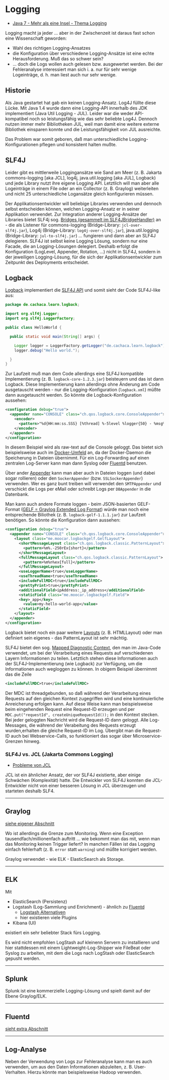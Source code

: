 # Logging

* [Java 7 - Mehr als eine Insel - Thema Logging](http://openbook.rheinwerk-verlag.de/java7/1507_20_001.html)

Logging macht ja jeder ... aber in der Zwischenzeit ist daraus fast schon eine Wissenschaft geworden:

* Wahl des richtigen Logging-Ansatzes
* die Konfiguration über verschiedene Logging-Ansätze ist eine echte Herausforderung. Muß das so schwer sein?
* ... doch die Logs wollen auch gelesen bzw. ausgewertet werden. Bei der Fehleranalyse interessiert man sich i. a. nur für sehr wenige Logeinträge, d. h. man liest auch nur sehr wenige.

## Historie

Als Java gestartet hat gab ein keinen Logging-Ansatz. Log4J füllte diese Lücke. Mit Java 1.4 wurde dann eine Logging-API innerhalb des JDK implementiert (Java Util Logging - JUL). Leider war die weder API-kompatibel noch so leistungsfähig wie das sehr beliebte Log4J. Dennoch nutzen immer mehr Bibliotheken JUL, weil man damit eine weitere externe Bibliothek einsparen konnte und die Leistungsfähigkeit von JUL ausreichte.

Das Problem war somit geboren, daß man unterschiedliche Logging-Konfigurationen pflegen und konsistent halten mußte.

## SLF4J

Leider gibt es mittlerweile Loggingansätze wie Sand am Meer (z. B. Jakarta commons-logging [aka JCL], log4j, java.util.logging [aka JUL], Logback) und jede Library nutzt ihre eigene Logging API. Letztlich will man aber alle Logeinträge in einem File oder an ein Collector (z. B. Graylog) weiterleiten und nicht 25 unterschiedliche Logansätze gleich konfigurieren müssen.

Der Applikationsentwickler will beliebige Libraries verwenden und dennoch selbst entscheiden können, welchen Logging-Ansatz er in seiner Applikation verwendet. Zur Integration anderer Logging-Ansätze der Libraries bietet SLF4j sog. [Bridges (gesammelt im SLF4JBridgeHandler)](https://www.slf4j.org/legacy.html) an - die als Listener für commons-logging (Bridge-Library: `jcl-over-slf4j.jar`), Log4j (Bridge-Library: `log4j-over-slf4j.jar`), java.util.logging (Bridge-Library: `jul-to-slf4j.jar`) ... fungieren und dann aber an SLF4J delegieren. SLF4J ist selbst keine Logging Lösung, sondern nur eine Facade, die an Logging-Lösungen delegiert. Deshalb erfolgt die Konfiguration (LogLevel, Appender, Rotation, ...) nicht in SLF4J, sondern in der jeweiligen Logging-Lösung, für die sich der Applikationsentwickler zum Zeitpunkt des Deployments entscheidet.

## Logback

[Logback](http://logback.qos.ch/) implementiert die [SLF4J API](http://www.slf4j.org/) und somit sieht der Code SLF4J-like aus:

```java
package de.cachaca.learn.logback;

import org.slf4j.Logger;
import org.slf4j.LoggerFactory;

public class HelloWorld {

  public static void main(String[] args) {

    Logger logger = LoggerFactory.getLogger("de.cachaca.learn.logback");
    logger.debug("Hello world.");

  }
}
```

Zur Laufzeit muß man dem Code allerdings eine SLF4J kompatible Implementierung (z. B. `logback-core-1.2.3.jar`) beisteuern und das ist dann Logback. Diese Implementierung kann allerdings ohne Änderung am Code ausgetauscht werden - nur die Logging-Konfiguration (`logback.xml`) müßte dann ausgetauscht werden. So könnte die Logback-Konfiguration aussehen:

```xml
<configuration debug="true">
  <appender name="CONSOLE" class="ch.qos.logback.core.ConsoleAppender">
    <encoder>
      <pattern>"%d{HH:mm:ss.SSS} [%thread] %-5level %logger{50} - %msg%n%ex{full}"</pattern>
    </encoder>
  </appender>
</configuration>
```

In diesem Beispiel wird als raw-text auf die Console geloggt. Das bietet sich beispielsweise auch im [Docker-Umfeld](docker_logging.md) an, da der Docker-Daemon die Speicherung in Dateien übernimmt. Für ein Log-Forwarding auf einen zentralen Log-Server kann man dann Syslog oder [Fluentd](fluentd.md) benutzen.

Über ander [Appender](http://logback.qos.ch/manual/appenders.html) kann man aber auch in Dateien loggen (und dabei sogar rollieren) oder den `SockerAppender` (bzw. `SSLSockerAppender`) verwenden. Wer es ganz bunt treiben will verwendet den `SMTPAppender` und verschickt die Logs per eMail oder schreibt Logs per `DBAppender` in die Datenbank.

Man kann auch andere Formate loggen - beim JSON-basierten GELF-Format ([GELF = Graylog Extended Log Format](https://docs.graylog.org/en/3.1/pages/gelf.html)) würde man noch eine entsprechende Biliothek (z. B. `logback-gelf-1.1.1.jar`) zur Laufzeit benötigen. So könnte die Konfiguration dann aussehen:

```xml
<configuration debug="true">
  <appender name="CONSOLE" class="ch.qos.logback.core.ConsoleAppender">
    <layout class="me.moocar.logbackgelf.GelfLayout">
      <shortMessageLayout class="ch.qos.logback.classic.PatternLayout">
        <pattern>%m%.-250rEx{short}</pattern>
      </shortMessageLayout>
      <fullMessageLayout class="ch.qos.logback.classic.PatternLayout">
        <pattern>%m%n%ex{full}</pattern>
      </fullMessageLayout>
      <useLoggerName>true</useLoggerName>
      <useThreadName>true</useThreadName>
      <includeFullMDC>true</includeFullMDC>
      <prettyPrint>true</prettyPrint>
      <additionalField>ipAddress:_ip_address</additionalField>
      <staticField class="me.moocar.logbackgelf.Field">
      <key>_app</key>
        <value>my-hello-world-app</value>
      </staticField>
    </layout>
  </appender>
</configuration>
```

Logback bietet noch ein paar weitere [Layouts]((http://logback.qos.ch/manual/layouts.html)) (z. B. HTMLLayout) oder man definiert sein eigenes - das PatternLayout ist sehr mächtig.

SLF4J bietet den sog. [Mapped Diagnostic Context](http://logback.qos.ch/manual/mdc.html), den man im Java-Code verwendet, um bei der Verarbeitung eines Requests auf verschiedenen Layern Informationen zu teilen. Letztlich stehen diese Informationen auch der SLF4J-Implementierung (wie Logback) zur Verfügung, um die Informationen auch wegloggen zu können. In obigem Beispiel übernimmt das die Zeile

```xml
<includeFullMDC>true</includeFullMDC>
```

Der MDC ist threadgebunden, so daß während der Verarbeitung eines Requests auf den gleichen Kontext zugegriffen wird und eine kontinuierliche Anreicherung erfolgen kann. Auf diese Weise kann man beispielsweise beim eingehenden Request eine Request-ID erzeugen und per `MDC.put("requestId", createUniqueRequestId());` in den Kontext stecken. Bei jeder geloggten Nachricht wird die Request-ID dann geloggt. Alle Log-Messages, die während der Verabeitung des Requests erzeugt wurden,erhalten die gleiche Request-ID im Log. Übergibt man die Request-ID auch bei Webservice-Calls, so funktioniert das sogar über Microservice-Grenzen hinweg.

### SLF4J vs. JCL (Jakarta Commons Logging)

* [Probleme von JCL](http://jayunit100.blogspot.de/2013/10/simplifying-distinction-between-sl4j.html)

JCL ist ein ähnlicher Ansatz, der vor SLF4J existierte, aber einige Schwächen (Komplexität) hatte. Die Entwickler von SLF4J konnten die JCL-Entwickler nicht von einer besseren Lösung in JCL überzeugen und starteten deshalb SLF4.

---

## Graylog

[siehe eigener Abschnitt](graylog.md)

Wo ist allerdings die Grenze zum Monitoring. Wenn eine Exception tausendfach/millionenfach auftritt ... wie bekommt man das mit, wenn man das Monitoring keinen Trigger liefert? In manchen Fällen ist das Logging einfach fehlerhaft (z. B. `error` statt `warning`) und müßte korrigiert werden.

Graylog verwendet - wie ELK - ElasticSearch als Storage.

---

## ELK

Mit

* ElasticSearch (Persistenz)
* Logstash (Log-Sammlung und Enrichment) - ähnlich zu [Fluentd](fluentd.md)
  * [Logstash Alternativen](https://sematext.com/blog/logstash-alternatives/)
  * hier existieren viele Plugins
* Kibana (UI)

existiert ein sehr beliebter Stack fürs Logging.

Es wird nicht empfohlen LogStash auf kleinenn Servern zu installieren und hier stattdessen mit einem Lightweight-Log-Shipper wie FileBeat oder Syslog zu arbeiten, mit dem die Logs nach LogStash oder ElasticSearch gepusht werden.

---

## Splunk

Splunk ist eine kommerzielle Logging-Lösung und spielt damit auf der Ebene Graylog/ELK.

---

## Fluentd

[sieht extra Abschnitt](fluentd.md)

---

## Log-Analyse

Neben der Verwendung von Logs zur Fehleranalyse kann man es auch verwenden, um aus den Daten Informationen abzuleiten, z. B. User-Verhalten. Hierzu könnte man beispielsweise Hadoop verwenden.
